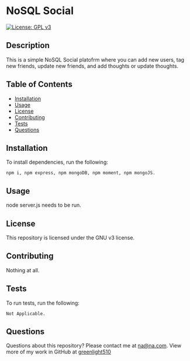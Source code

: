 # NoSQL Social 

[![License: GPL v3](https://img.shields.io/badge/License-GPLv3-blue.svg)](https://www.gnu.org/licenses/gpl-3.0)

## Description

This is a simple NoSQL Social platofrm where you can add new users, tag new friends, update new friends, and add thoughts or update thoughts.

## Table of Contents

* [Installation](#installation)
* [Usage](#usage)
* [License](#license)
* [Contributing](#contributing)
* [Tests](#tests)
* [Questions](#questions)

## Installation

To install dependencies, run the following:

`
npm i, npm express, npm mongoDB, npm moment, npm mongoJS.
`

## Usage

node server.js needs to be run.

## License

This repository is licensed under the GNU v3 license.

## Contributing

Nothing at all.

## Tests

To run tests, run the following:

`
Not Applicable.
`

## Questions

Questions about this repository? Please contact me at [na@na.com](mailto:na@na.com). View more of my work in GitHub at [greenlight510](https://github.com/greenlight510) 

